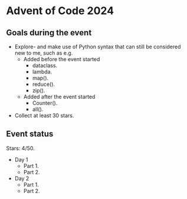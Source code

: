 # Advent of Code 2024

## Goals during the event

- Explore- and make use of Python syntax that can still be considered new to me, such as e.g.
  - Added before the event started
    - dataclass.
    - lambda.
    - map().
    - reduce().
    - zip().
  - Added after the event started
    - Counter().
    - all().
- Collect at least 30 stars.

## Event status

Stars: 4/50.

- Day 1
  - Part 1.
  - Part 2.
- Day 2
  - Part 1.
  - Part 2.
